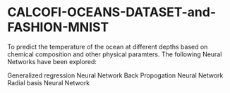 # CALCOFI-OCEANS-DATASET-and-FASHION-MNIST
To predict the temperature of the ocean at different depths based on chemical composition and other physical paramters. The following Neural Networks have been explored:

Generalized regression Neural Network
Back Propogation Neural Network
Radial basis Neural Network

